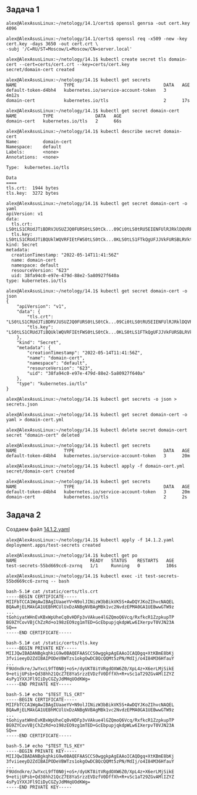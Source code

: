 ## Задача 1

    alex@AlexAsusLinux:~/netology/14.1/certs$ openssl genrsa -out cert.key 4096

    alex@AlexAsusLinux:~/netology/14.1/certs$ openssl req -x509 -new -key cert.key -days 3650 -out cert.crt \
    -subj '/C=RU/ST=Moscow/L=Moscow/CN=server.local'

    alex@AlexAsusLinux:~/netology/14.1$ kubectl create secret tls domain-cert --cert=certs/cert.crt --key=certs/cert.key
    secret/domain-cert created

    alex@AlexAsusLinux:~/netology/14.1$ kubectl get secrets
    NAME                  TYPE                                  DATA   AGE
    default-token-d4bh4   kubernetes.io/service-account-token   3      4m12s
    domain-cert           kubernetes.io/tls                     2      17s

    alex@AlexAsusLinux:~/netology/14.1$ kubectl get secret domain-cert
    NAME          TYPE                DATA   AGE
    domain-cert   kubernetes.io/tls   2      66s

    alex@AlexAsusLinux:~/netology/14.1$ kubectl describe secret domain-cert
    Name:         domain-cert
    Namespace:    default
    Labels:       <none>
    Annotations:  <none>

    Type:  kubernetes.io/tls

    Data
    ====
    tls.crt:  1944 bytes
    tls.key:  3272 bytes

    alex@AlexAsusLinux:~/netology/14.1$ kubectl get secret domain-cert -o yaml
    apiVersion: v1
    data:
      tls.crt: LS0tLS1CRUdJTiBDRVJUSUZJQ0FURS0tLS0tCk...09Ci0tLS0tRU5EIENFUlRJRklDQVRFLS0tLS0K
      tls.key: LS0tLS1CRUdJTiBQUklWQVRFIEtFWS0tLS0tCk...0KLS0tLS1FTkQgUFJJVkFURSBLRVktLS0tLQo=
    kind: Secret
    metadata:
      creationTimestamp: "2022-05-14T11:41:56Z"
      name: domain-cert
      namespace: default
      resourceVersion: "623"
      uid: 38fa94c0-e97e-479d-88e2-5a80927f640a
    type: kubernetes.io/tls

    alex@AlexAsusLinux:~/netology/14.1$ kubectl get secret domain-cert -o json
    {
        "apiVersion": "v1",
        "data": {
            "tls.crt": "LS0tLS1CRUdJTiBDRVJUSUZJQ0FURS0tLS0tCk...09Ci0tLS0tRU5EIENFUlRJRklDQVRFLS0tLS0K",
            "tls.key": "LS0tLS1CRUdJTiBQUklWQVRFIEtFWS0tLS0tCk...0KLS0tLS1FTkQgUFJJVkFURSBLRVktLS0tLQo="
        },
        "kind": "Secret",
        "metadata": {
            "creationTimestamp": "2022-05-14T11:41:56Z",
            "name": "domain-cert",
            "namespace": "default",
            "resourceVersion": "623",
            "uid": "38fa94c0-e97e-479d-88e2-5a80927f640a"
        },
        "type": "kubernetes.io/tls"
    }

    alex@AlexAsusLinux:~/netology/14.1$ kubectl get secrets -o json > secrets.json

    alex@AlexAsusLinux:~/netology/14.1$ kubectl get secret domain-cert -o yaml > domain-cert.yml

    alex@AlexAsusLinux:~/netology/14.1$ kubectl delete secret domain-cert
    secret "domain-cert" deleted

    alex@AlexAsusLinux:~/netology/14.1$ kubectl get secrets
    NAME                  TYPE                                  DATA   AGE
    default-token-d4bh4   kubernetes.io/service-account-token   3      20m

    alex@AlexAsusLinux:~/netology/14.1$ kubectl apply -f domain-cert.yml
    secret/domain-cert created

    alex@AlexAsusLinux:~/netology/14.1$ kubectl get secrets
    NAME                  TYPE                                  DATA   AGE
    default-token-d4bh4   kubernetes.io/service-account-token   3      20m
    domain-cert           kubernetes.io/tls                     2      2s

## Задача 2

Создаем файл [14.1.2.yaml](14.1_files/14.1.2.yaml)

    alex@AlexAsusLinux:~/netology/14.1$ kubectl apply -f 14.1.2.yaml
    deployment.apps/test-secrets created

    alex@AlexAsusLinux:~/netology/14.1$ kubectl get po
    NAME                            READY   STATUS    RESTARTS   AGE
    test-secrets-55bd669cc6-zxrnq   1/1     Running   0          106s

    alex@AlexAsusLinux:~/netology/14.1$ kubectl exec -it test-secrets-55bd669cc6-zxrnq -- bash

    bash-5.1# cat /static/certs/tls.crt
    -----BEGIN CERTIFICATE-----
    MIIFbTCCA1WgAwIBAgIUaaeYV+N9olJINizW3bBikVK5S+AwDQYJKoZIhvcNAQEL
    BQAwRjELMAkGA1UEBhMCUlUxDzANBgNVBAgMBk1vc2NvdzEPMA0GA1UEBwwGTW9z
    ...
    tGohiyatWHnEvKBxWpUheCq0vHDFp3vVAkue4lGZQmoQ6Vcq/RxfkcR1ZzpkupTP
    BG9ZYCovVBjChZzRd+o198zEO9zg1mTED+GcEbpupjqkdpWLw6IXerpvT0VJN23A
    SQ==
    -----END CERTIFICATE-----

    bash-5.1# cat /static/certs/tls.key 
    -----BEGIN PRIVATE KEY-----
    MIIJQwIBADANBgkqhkiG9w0BAQEFAASCCS0wggkpAgEAAoICAQDgq+XtKBmE8bKj
    3fviieeyD2ZdIBAIPODeVBWTzs1okgOwDCBQcQQMt5zPN/MdIj/o4I84M36HfauY
    ...
    F9Udndkre/JwYxcL9fT0N0j+oS+/dyUKT8itVRgdOXW6Z0/XpL4z+X6erLMjSikE
    9+etijUPsb+Qd38hh21QcZ7E8YaSrzzEVDzfV0DffXh+R+vSc1aT29ZGvAMlIZYZ
    4sPy1YXXJFl9IiDyCGZyJdMHqUOdKWg=
    -----END PRIVATE KEY-----

    bash-5.1# echo "$TEST_TLS_CRT"
    -----BEGIN CERTIFICATE-----
    MIIFbTCCA1WgAwIBAgIUaaeYV+N9olJINizW3bBikVK5S+AwDQYJKoZIhvcNAQEL
    BQAwRjELMAkGA1UEBhMCUlUxDzANBgNVBAgMBk1vc2NvdzEPMA0GA1UEBwwGTW9z
    ...
    tGohiyatWHnEvKBxWpUheCq0vHDFp3vVAkue4lGZQmoQ6Vcq/RxfkcR1ZzpkupTP
    BG9ZYCovVBjChZzRd+o198zEO9zg1mTED+GcEbpupjqkdpWLw6IXerpvT0VJN23A
    SQ==
    -----END CERTIFICATE-----

    bash-5.1# echo "$TEST_TLS_KEY"
    -----BEGIN PRIVATE KEY-----
    MIIJQwIBADANBgkqhkiG9w0BAQEFAASCCS0wggkpAgEAAoICAQDgq+XtKBmE8bKj
    3fviieeyD2ZdIBAIPODeVBWTzs1okgOwDCBQcQQMt5zPN/MdIj/o4I84M36HfauY
    ...
    F9Udndkre/JwYxcL9fT0N0j+oS+/dyUKT8itVRgdOXW6Z0/XpL4z+X6erLMjSikE
    9+etijUPsb+Qd38hh21QcZ7E8YaSrzzEVDzfV0DffXh+R+vSc1aT29ZGvAMlIZYZ
    4sPy1YXXJFl9IiDyCGZyJdMHqUOdKWg=
    -----END PRIVATE KEY-----
